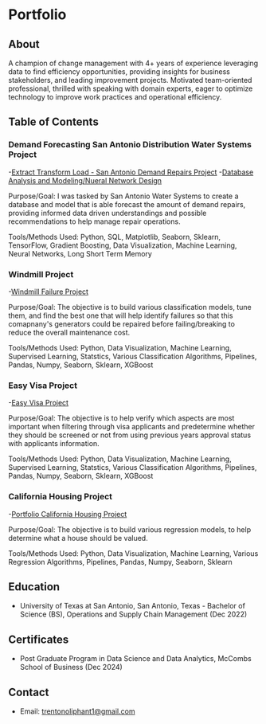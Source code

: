 # Portfolio


## About
A champion of change management with 4+ years of experience leveraging data to find efficiency opportunities, providing insights for business stakeholders, and leading improvement projects. Motivated team-oriented professional, thrilled with speaking with domain experts, eager to optimize technology to improve work practices and operational efficiency. 

## Table of Contents

### Demand Forecasting San Antonio Distribution Water Systems Project
-[Extract Transform Load - San Antonio Demand Repairs Project](https://github.com/TrentO31/Portfolio/blob/main/SAWS%20Demand%20Repair%20ETL%20and%20Initial%20Analysis.ipynb)
-[Database Analysis and Modeling/Nueral Network Design](https://github.com/TrentO31/Portfolio/blob/main/SAWS%20Demand%20Repair%20ETL%20and%20Initial%20Analysis.ipynb)

Purpose/Goal: I was tasked by San Antonio Water Systems to create a database and model that is able forecast the amount of demand repairs, providing informed data driven understandings and possible recommendations to help manage repair operations.

Tools/Methods Used: Python, SQL, Matplotlib, Seaborn, Sklearn, TensorFlow, Gradient Boosting, Data Visualization, Machine Learning, Neural Networks, Long Short Term Memory

### Windmill Project
-[Windmill Failure Project](https://github.com/TrentO31/Portfolio/blob/main/PostGradProjectWindmillSupervisedLearningPipeline%20(1).ipynb)

Purpose/Goal: The objective is to build various classification models, tune them, and find the best one that will help identify failures so that this comapnany's generators could be repaired before failing/breaking to reduce the overall maintenance cost. 

Tools/Methods Used: Python, Data Visualization, Machine Learning, Supervised Learning, Statstics, Various Classification Algorithms, Pipelines, Pandas, Numpy, Seaborn, Sklearn, XGBoost

### Easy Visa Project
-[Easy Visa Project](https://github.com/TrentO31/Portfolio/blob/main/DSBA_Project_ET_EasyVisa_Fullcode.ipynb)

Purpose/Goal: The objective is to help  verify which aspects are most important when filtering through visa applicants and predetermine whether they should be screened or not from using previous years approval status with applicants information.

Tools/Methods Used: Python, Data Visualization, Machine Learning, Supervised Learning, Statstics, Various Classification Algorithms, Pipelines, Pandas, Numpy, Seaborn, Sklearn, XGBoost

### California Housing Project
-[Portfolio California Housing Project](https://github.com/TrentO31/Portfolio/blob/main/Portfolio_California_Housing_Project.ipynb)

Purpose/Goal: The objective is to build various regression models, to help determine what a house should be valued.

Tools/Methods Used: Python, Data Visualization, Machine Learning, Various Regression Algorithms, Pipelines, Pandas, Numpy, Seaborn, Sklearn




## Education
- University of Texas at San Antonio, San Antonio, Texas - Bachelor of Science (BS), Operations and Supply Chain Management (Dec 2022)               

## Certificates
- Post Graduate Program in Data Science and Data Analytics, McCombs School of Business (Dec 2024)

## Contact
- Email: trentonoliphant1@gmail.com
